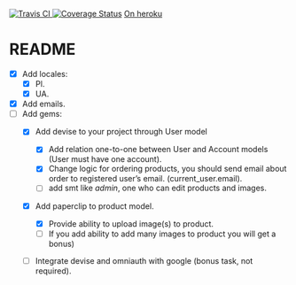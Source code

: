 [![Travis CI       ](https://travis-ci.org/nuncostans/rails_yevtushenko.svg)           ](https://travis-ci.org/nuncostans/rails_yevtushenko)
[![Coverage Status](https://coveralls.io/repos/github/nuncostans/rails_yevtushenko/badge.svg?branch=master)](https://coveralls.io/github/nuncostans/rails_yevtushenko?branch=master)
[On heroku](rails-yevtushenko.herokuapp.com)

# README

- [x] Add locales:
  - [x] Pl.
  - [x] UA.
- [x] Add emails.
- [ ] Add gems:
  - [x] Add devise to your project through User model
    - [x] Add relation one-to-one between User and Account models (User must have one account).
    - [x] Change logic for ordering products, you should send email about order to registered user’s email. (current_user.email).
    - [ ] add smt like *admin*, one who can edit products and images.
  - [x] Add paperclip to product model.
    - [x] Provide ability to upload image(s) to product.
    - [ ] If you add ability to add many images to product you will get a bonus) 
  - [ ] Integrate devise and omniauth with google (bonus task, not required).

